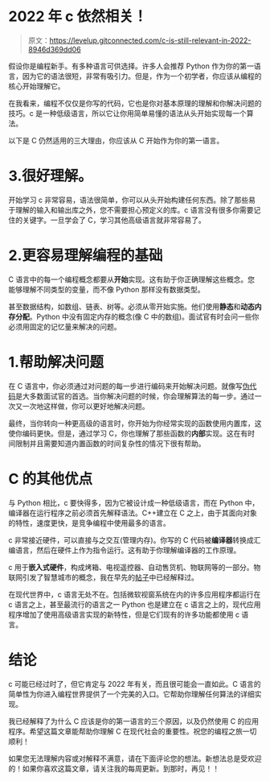 # 2022 年 c 依然相关！

> 原文：<https://levelup.gitconnected.com/c-is-still-relevant-in-2022-8946d369dd06>

假设你是编程新手。有多种语言可供选择。许多人会推荐 Python 作为你的第一语言，因为它的语法很短，非常有吸引力。但是，作为一个初学者，你应该从编程的核心开始理解它。

在我看来，编程不仅仅是你写的代码，它也是你对基本原理的理解和你解决问题的技巧。c 是一种低级语言，所以它让你用简单易懂的语法从头开始实现每一个算法。

以下是 C 仍然适用的三大理由，你应该从 C 开始作为你的第一语言。

# 3.很好理解。

开始学习 c 非常容易，语法很简单，你可以从头开始构建任何东西。除了那些易于理解的输入和输出库之外，您不需要担心预定义的库。c 语言没有很多你需要记住的关键字。一旦学会了 C，学习其他高级语言就非常容易了。

# 2.更容易理解编程的基础

C 语言中的每一个编程概念都要从**开始**实现。这有助于你正确理解这些概念。您能够理解不同类型的变量，而不像 Python 那样没有数据类型。

甚至数据结构，如数组、链表、树等。必须从零开始实施。他们使用**静态**和**动态内存分配**。Python 中没有固定内存的概念(像 C 中的数组)。面试官有时会问一些你必须用固定的记忆量来解决的问题。

# 1.帮助解决问题

在 C 语言中，你必须通过对问题的每一步进行编码来开始解决问题。就像写[伪代码](https://www.geeksforgeeks.org/how-to-write-a-pseudo-code/)是大多数面试官的首选。当你解决问题的时候，你会理解算法的每一步。通过一次又一次地这样做，你可以更好地解决问题。

最终，当你转向一种更高级的语言时，你开始为你经常实现的函数使用内置库，这使你编码更快。但是，通过学习 C，你也理解了那些函数的**内部**实现。这在有时间限制并且需要知道内置函数的时间复杂性的情况下很有帮助。

# **C 的其他优点**

与 Python 相比，c 要快得多，因为它被设计成一种低级语言，而在 Python 中，编译器在运行程序之前必须首先解释语法。C++建立在 C 之上，由于其面向对象的特性，速度更快，是竞争编程中使用最多的语言。

c 非常接近硬件，可以直接与之交互(管理内存)。你写的 C 代码被**编译器**转换成汇编语言，然后在硬件上作为指令运行。这有助于你理解编译器的工作原理。

c 用于**嵌入式硬件**，构成烤箱、电视遥控器、自动售货机、物联网等的一部分。物联网引发了智慧城市的概念，我在早先的[帖子](https://medium.com/@kunal.nalawade25/applications-of-iot-smart-cities-2cd81e6fd3d9)中已经解释过。

在现代世界中，c 语言无处不在。包括微软视窗系统在内的许多应用程序都运行在 c 语言之上，甚至最流行的语言之一 Python 也是建立在 c 语言之上的，现代应用程序增加了使用高级语言实现的新特性，但是它们现有的许多功能都使用 c 语言。

# 结论

c 可能已经过时了，但它肯定与 2022 年有关，而且很可能会一直如此。C 语言的简单性为你进入编程世界提供了一个完美的入口。它帮助你理解任何算法的详细实现。

我已经解释了为什么 C 应该是你的第一语言的三个原因，以及仍然使用 C 的应用程序。希望这篇文章能帮助你理解 C 在现代社会的重要性。祝您的编程之旅一切顺利！

如果您无法理解内容或对解释不满意，请在下面评论您的想法。新想法总是受欢迎的！如果你喜欢这篇文章，请关注我的每周更新。到那时，再见！！